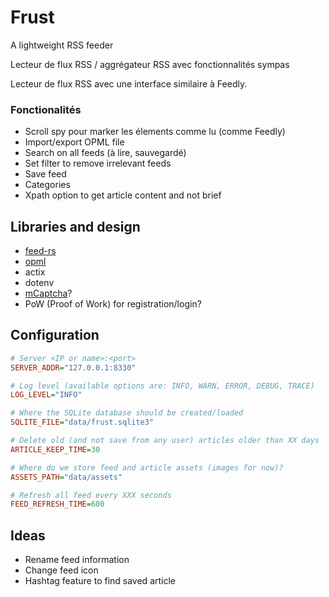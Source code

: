 # Frust

A lightweight RSS feeder

Lecteur de flux RSS / aggrégateur RSS avec fonctionnalités sympas

Lecteur de flux RSS avec une interface similaire à Feedly.

### Fonctionalités

* Scroll spy pour marker les élements comme lu (comme Feedly)
* Import/export OPML file
* Search on all feeds (à lire, sauvegardé)
* Set filter to remove irrelevant feeds
* Save feed
* Categories
* Xpath option to get article content and not brief

## Libraries and design

* [feed-rs](https://crates.io/crates/feed-rs)
* [opml](https://crates.io/crates/opml)
* actix
* dotenv
* [mCaptcha](https://github.com/mCaptcha/mCaptcha/)?
* PoW (Proof of Work) for registration/login?

## Configuration

```ini
# Server <IP or name>:<port>
SERVER_ADDR="127.0.0.1:8330"

# Log level (available options are: INFO, WARN, ERROR, DEBUG, TRACE)
LOG_LEVEL="INFO"

# Where the SQLite database should be created/loaded
SQLITE_FILE="data/frust.sqlite3"

# Delete old (and not save from any user) articles older than XX days
ARTICLE_KEEP_TIME=30

# Where do we store feed and article assets (images for now)?
ASSETS_PATH="data/assets"

# Refresh all feed every XXX seconds
FEED_REFRESH_TIME=600
```

## Ideas

* Rename feed information
* Change feed icon
* Hashtag feature to find saved article
